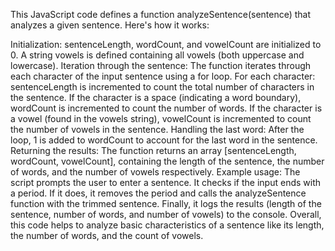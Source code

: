 This JavaScript code defines a function analyzeSentence(sentence) that analyzes a given sentence. Here's how it works:

Initialization:
sentenceLength, wordCount, and vowelCount are initialized to 0.
A string vowels is defined containing all vowels (both uppercase and lowercase).
Iteration through the sentence:
The function iterates through each character of the input sentence using a for loop.
For each character:
sentenceLength is incremented to count the total number of characters in the sentence.
If the character is a space (indicating a word boundary), wordCount is incremented to count the number of words.
If the character is a vowel (found in the vowels string), vowelCount is incremented to count the number of vowels in the sentence.
Handling the last word:
After the loop, 1 is added to wordCount to account for the last word in the sentence.
Returning the results:
The function returns an array [sentenceLength, wordCount, vowelCount], containing the length of the sentence, the number of words, and the number of vowels respectively.
Example usage:
The script prompts the user to enter a sentence.
It checks if the input ends with a period.
If it does, it removes the period and calls the analyzeSentence function with the trimmed sentence.
Finally, it logs the results (length of the sentence, number of words, and number of vowels) to the console.
Overall, this code helps to analyze basic characteristics of a sentence like its length, the number of words, and the count of vowels.
